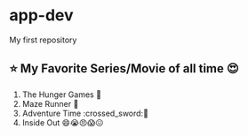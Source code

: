 # app-dev
My first repository

:star: **My Favorite Series/Movie of all time** :heart_eyes:
---
1. The Hunger Games :bow_and_arrow:
2. Maze Runner :running:
3. Adventure Time :crossed_sword::dog:
4. Inside Out :smile::sob::angry::scream::confounded:
